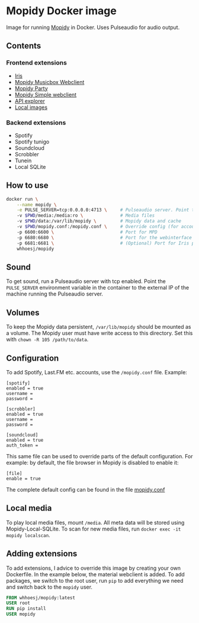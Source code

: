 # Mopidy Docker image
Image for running [Mopidy](https://www.mopidy.com/) in Docker.
Uses Pulseaudio for audio output.

## Contents
### Frontend extensions
* [Iris](https://github.com/jaedb/Iris)
* [Mopidy Musicbox Webclient](https://github.com/pimusicbox/mopidy-musicbox-webclient)
* [Mopidy Party](https://github.com/Lesterpig/mopidy-party)
* [Mopidy Simple webclient](https://github.com/xolox/mopidy-simple-webclient)
* [API explorer](https://github.com/dz0ny/mopidy-api-explorer)
* [Local images](https://github.com/tkem/mopidy-local-images)

### Backend extensions
* Spotify
* Spotify tunigo
* Soundcloud
* Scrobbler
* Tunein
* Local SQLite

## How to use
```bash
docker run \
    --name mopidy \
    -e PULSE_SERVER=tcp:0.0.0.0:4713 \     # Pulseaudio server. Point to external IP of Pulse server
    -v $PWD/media:/media:ro \              # Media files
    -v $PWD/data:/var/lib/mopidy \         # Mopidy data and cache
    -v $PWD/mopidy.conf:/mopidy.conf \     # Override config (for accounts)
    -p 6600:6600 \                         # Port for MPD
    -p 6680:6680 \                         # Port for the webinterface
    -p 6681:6681 \                         # (Optional) Port for Iris pusher service
    whhoesj/mopidy
```

## Sound
To get sound, run a Pulseaudio server with tcp enabled. Point the `PULSE_SERVER` environment variable in the container to the external IP of the machine running the Pulseaudio server.

## Volumes
To keep the Mopidy data persistent, `/var/lib/mopidy` should be mounted as a volume. The Mopidy user must have write access to this directory. Set this with `chown -R 105 /path/to/data`.

## Configuration
To add Spotify, Last.FM etc. accounts, use the `/mopidy.conf` file. Example:
```
[spotify]
enabled = true
username =
password =

[scrobbler]
enabled = true
username =
password =

[soundcloud]
enabled = true
auth_token =
```

This same file can be used to override parts of the default configuration. For example: by default, the file browser in Mopidy is disabled to enable it:
```
[file]
enable = true
```
The complete default config can be found in the file [mopidy.conf](./mopidy.conf)

## Local media
To play local media files, mount `/media`. All meta data will be stored using Mopidy-Local-SQLite. To scan for new media files, run `docker exec -it mopidy localscan`.

## Adding extensions
To add extensions, I advice to override this image by creating your own Dockerfile.
In the example below, the material webclient is added. To add packages, we switch to the root user, run `pip` to add everything we need and switch back to the `mopidy` user.
```Dockerfile
FROM whhoesj/mopidy:latest
USER root
RUN pip install 
USER mopidy
```
